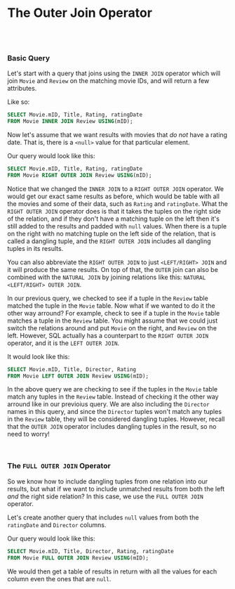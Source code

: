 # The Outer Join Operator

<br>
<br>

### Basic Query

Let's start with a query that joins using the `INNER JOIN` operator which will join `Movie` and `Review` on the matching movie IDs, and will return a few attributes.

Like so:

```sql
SELECT Movie.mID, Title, Rating, ratingDate
FROM Movie INNER JOIN Review USING(mID);
```

Now let's assume that we want results with movies that *do not* have a rating date. That is, there is a `<null>` value for that particular element.

Our query would look like this:

```sql
SELECT Movie.mID, Title, Rating, ratingDate
FROM Movie RIGHT OUTER JOIN Review USING(mID);
```

Notice that we changed the `INNER JOIN` to a `RIGHT OUTER JOIN` operator. We would get our exact same results as before, which would be table with all the movies and some of their data, such as `Rating` and `ratingDate`. What the `RIGHT OUTER JOIN` operator does is that it takes the tuples on the right side of the relation, and if they don't have a matching tuple on the left then it's still added to the results and padded with `null` values. When there is a tuple on the right with no matching tuple on the left side of the relation, that is called a dangling tuple, and the `RIGHT OUTER JOIN` includes all dangling tuples in its results.

You can also abbreviate the `RIGHT OUTER JOIN` to just `<LEFT/RIGHT> JOIN` and it will produce the same results. On top of that, the `OUTER` join can also be combined with the `NATURAL JOIN` by joining relations like this: `NATURAL <LEFT/RIGHT> OUTER JOIN`.

In our previous query, we checked to see if a tuple in the `Review` table matched the tuple in the `Movie` table. Now what if we wanted to do it the other way arround? For example, check to see if a tuple in the `Movie` table matches a tuple in the `Review` table. You might assume that we could just switch the relations around and put `Movie` on the right, and `Review` on the left. However, SQL actually has a counterpart to the `RIGHT OUTER JOIN` operator, and it is the `LEFT OUTER JOIN`.

It would look like this:

```sql
SELECT Movie.mID, Title, Director, Rating
FROM Movie LEFT OUTER JOIN Review USING(mID);
```

In the above query we are checking to see if the tuples in the `Movie` table match any tuples in the `Review` table. Instead of checking it the other way arround like in our previoius query. We are also including the `Director` names in this query, and since the `Director` tuples won't match any tuples in the `Review` table, they will be considered dangling tuples. However, recall that the `OUTER JOIN` operator includes dangling tuples in the result, so no need to worry!

<br>

### The `FULL OUTER JOIN` Operator

So we know how to include dangling tuples from one relation into our results, but what if we want to include unmatched results from both the left *and* the right side relation? In this case, we use the `FULL OUTER JOIN` operator.

Let's create another query that includes `null` values from both the `ratingDate` and `Director` columns.

Our query would look like this:

```sql
SELECT Movie.mID, Title, Director, Rating, ratingDate
FROM Movie FULL OUTER JOIN Review USING(mID);
```

We would then get a table of results in return with all the values for each column even the ones that are `null`.
